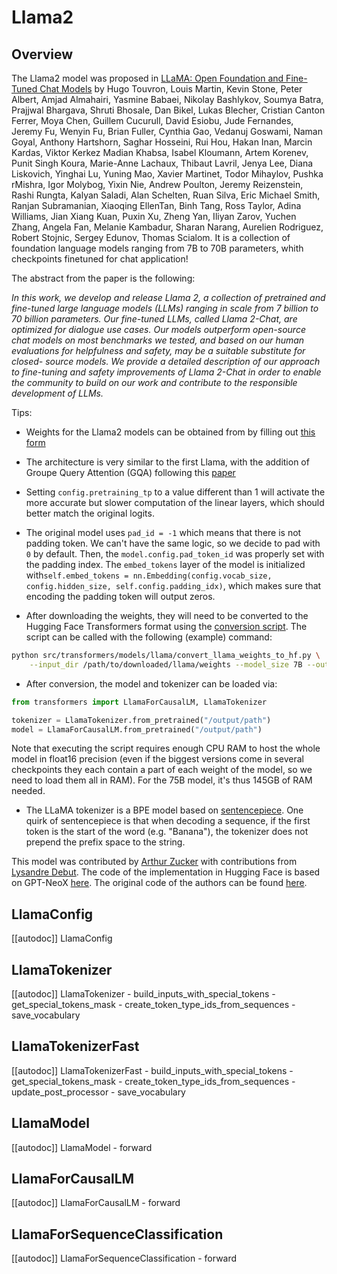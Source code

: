<!--Copyright 2023 The HuggingFace Team. All rights reserved.

Licensed under the Apache License, Version 2.0 (the "License"); you may not use this file except in compliance with
the License. You may obtain a copy of the License at

http://www.apache.org/licenses/LICENSE-2.0

Unless required by applicable law or agreed to in writing, software distributed under the License is distributed on
an "AS IS" BASIS, WITHOUT WARRANTIES OR CONDITIONS OF ANY KIND, either express or implied. See the License for the
specific language governing permissions and limitations under the License.

⚠️ Note that this file is in Markdown but contain specific syntax for our doc-builder (similar to MDX) that may not be
rendered properly in your Markdown viewer.

-->

# Llama2

## Overview

The Llama2 model was proposed in [LLaMA: Open Foundation and Fine-Tuned Chat Models](https://ai.meta.com/research/publications/llama-2-open-foundation-and-fine-tuned-chat-models/) by Hugo Touvron, Louis Martin, Kevin Stone, Peter Albert, Amjad Almahairi, Yasmine Babaei, Nikolay Bashlykov, Soumya Batra, Prajjwal Bhargava, Shruti Bhosale, Dan Bikel, Lukas Blecher, Cristian Canton Ferrer, Moya Chen, Guillem Cucurull, David Esiobu, Jude Fernandes, Jeremy Fu, Wenyin Fu, Brian Fuller, Cynthia Gao, Vedanuj Goswami, Naman Goyal, Anthony Hartshorn, Saghar Hosseini, Rui Hou, Hakan Inan, Marcin Kardas, Viktor Kerkez Madian Khabsa, Isabel Kloumann, Artem Korenev, Punit Singh Koura, Marie-Anne Lachaux, Thibaut Lavril, Jenya Lee, Diana Liskovich, Yinghai Lu, Yuning Mao, Xavier Martinet, Todor Mihaylov, Pushka rMishra, Igor Molybog, Yixin Nie, Andrew Poulton, Jeremy Reizenstein, Rashi Rungta, Kalyan Saladi, Alan Schelten, Ruan Silva, Eric Michael Smith, Ranjan Subramanian, Xiaoqing EllenTan, Binh Tang, Ross Taylor, Adina Williams, Jian Xiang Kuan, Puxin Xu, Zheng Yan, Iliyan Zarov, Yuchen Zhang, Angela Fan, Melanie Kambadur, Sharan Narang, Aurelien Rodriguez, Robert Stojnic, Sergey Edunov, Thomas Scialom. It is a collection of foundation language models ranging from 7B to 70B parameters, whith checkpoints finetuned for chat application!

The abstract from the paper is the following:

*In this work, we develop and release Llama 2, a collection of pretrained and fine-tuned large language models (LLMs) ranging in scale from 7 billion to 70 billion parameters. Our fine-tuned LLMs, called Llama 2-Chat, are optimized for dialogue use cases. Our models outperform open-source chat models on most benchmarks we tested, and based on our human evaluations for helpfulness and safety, may be a suitable substitute for closed- source models. We provide a detailed description of our approach to fine-tuning and safety improvements of Llama 2-Chat in order to enable the community to build on our work and contribute to the responsible development of LLMs.*

Tips:

- Weights for the Llama2 models can be obtained from by filling out [this form](https://ai.meta.com/resources/models-and-libraries/llama-downloads/)
- The architecture is very similar to the first Llama, with the addition of Groupe Query Attention (GQA) following this [paper](https://arxiv.org/pdf/2305.13245.pdf)
- Setting `config.pretraining_tp` to a value different than 1 will activate the more accurate but slower computation of the linear layers, which should better match the original logits.
- The original model uses `pad_id = -1` which means that there is not padding token. We can't have the same logic, so we decide to pad with `0` by default. Then, the `model.config.pad_token_id` was properly set with the padding index. The `embed_tokens` layer of the model is initialized with`self.embed_tokens = nn.Embedding(config.vocab_size, config.hidden_size, self.config.padding_idx)`, which makes sure that encoding the padding token will output zeros.

- After downloading the weights, they will need to be converted to the Hugging Face Transformers format using the [conversion script](https://github.com/huggingface/transformers/blob/main/src/transformers/models/llama/convert_llama_weights_to_hf.py). The script can be called with the following (example) command:

```bash
python src/transformers/models/llama/convert_llama_weights_to_hf.py \
    --input_dir /path/to/downloaded/llama/weights --model_size 7B --output_dir /output/path
```

- After conversion, the model and tokenizer can be loaded via:

```python
from transformers import LlamaForCausalLM, LlamaTokenizer

tokenizer = LlamaTokenizer.from_pretrained("/output/path")
model = LlamaForCausalLM.from_pretrained("/output/path")
```

Note that executing the script requires enough CPU RAM to host the whole model in float16 precision (even if the biggest versions
come in several checkpoints they each contain a part of each weight of the model, so we need to load them all in RAM). For the 75B model, it's thus 145GB of RAM needed.

- The LLaMA tokenizer is a BPE model based on [sentencepiece](https://github.com/google/sentencepiece). One quirk of sentencepiece is that when decoding a sequence, if the first token is the start of the word (e.g. "Banana"), the tokenizer does not prepend the prefix space to the string.

This model was contributed by [Arthur Zucker](https://huggingface.co/ArthurZ) with contributions from [Lysandre Debut](https://huggingface.co/lysandre). The code of the implementation in Hugging Face is based on GPT-NeoX [here](https://github.com/EleutherAI/gpt-neox). The original code of the authors can be found [here](https://github.com/facebookresearch/llama).


## LlamaConfig

[[autodoc]] LlamaConfig


## LlamaTokenizer

[[autodoc]] LlamaTokenizer
    - build_inputs_with_special_tokens
    - get_special_tokens_mask
    - create_token_type_ids_from_sequences
    - save_vocabulary

## LlamaTokenizerFast

[[autodoc]] LlamaTokenizerFast
    - build_inputs_with_special_tokens
    - get_special_tokens_mask
    - create_token_type_ids_from_sequences
    - update_post_processor
    - save_vocabulary

## LlamaModel

[[autodoc]] LlamaModel
    - forward


## LlamaForCausalLM

[[autodoc]] LlamaForCausalLM
    - forward

## LlamaForSequenceClassification

[[autodoc]] LlamaForSequenceClassification
    - forward


